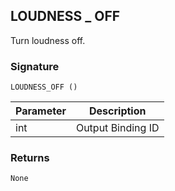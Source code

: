 ## LOUDNESS \_ OFF
 
Turn loudness off.


### Signature

`LOUDNESS_OFF ()`


| Parameter | Description |
| --- | --- |
| int | Output Binding ID |


### Returns

`None`